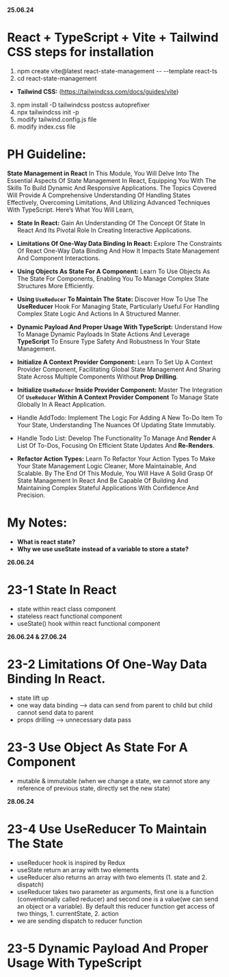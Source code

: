 **25.06.24**

# React + TypeScript + Vite + Tailwind CSS steps for installation

1. npm create vite@latest react-state-management -- --template react-ts
2. cd react-state-management

- **Tailwind CSS:** (https://tailwindcss.com/docs/guides/vite)

3. npm install -D tailwindcss postcss autoprefixer
4. npx tailwindcss init -p
5. modify tailwind.config.js file
6. modify index.css file

# PH Guideline:

**State Management in React**
In This Module, You Will Delve Into The Essential Aspects Of State Management In React, Equipping You With The Skills To Build Dynamic And Responsive Applications. The Topics Covered Will Provide A Comprehensive Understanding Of Handling States Effectively, Overcoming Limitations, And Utilizing Advanced Techniques With TypeScript. Here’s What You Will Learn,

- **State In React:**
  Gain An Understanding Of The Concept Of State In React And Its Pivotal Role In Creating Interactive Applications.

- **Limitations Of One-Way Data Binding In React:**
  Explore The Constraints Of React One-Way Data Binding And How It Impacts State Management And Component Interactions.

- **Using Objects As State For A Component:**
  Learn To Use Objects As The State For Components, Enabling You To Manage Complex State Structures More Efficiently.

- **Using `UseReducer` To Maintain The State:**
  Discover How To Use The **UseReducer** Hook For Managing State, Particularly Useful For Handling Complex State Logic And Actions In A Structured Manner.

- **Dynamic Payload And Proper Usage With TypeScript:**
  Understand How To Manage Dynamic Payloads In State Actions And Leverage **TypeScript** To Ensure Type Safety And Robustness In Your State Management.

- **Initialize A Context Provider Component:**
  Learn To Set Up A Context Provider Component, Facilitating Global State Management And Sharing State Across Multiple Components Without **Prop Drilling**.

- **Initialize `UseReducer` Inside Provider Component:**
  Master The Integration Of **`UseReducer` Within A Context Provider Component** To Manage State Globally In A React Application.

- Handle AddTodo:
  Implement The Logic For Adding A New To-Do Item To Your State, Understanding The Nuances Of Updating State Immutably.

- Handle Todo List:
  Develop The Functionality To Manage And **Render** A List Of To-Dos, Focusing On Efficient State Updates And **Re-Renders**.

- **Refactor Action Types:**
  Learn To Refactor Your Action Types To Make Your State Management Logic Cleaner, More Maintainable, And Scalable.
  By The End Of This Module, You Will Have A Solid Grasp Of State Management In React And Be Capable Of Building And Maintaining Complex Stateful Applications With Confidence And Precision.

# My Notes:

- **What is react state?**
- **Why we use useState instead of a variable to store a state?**

**26.06.24**

# 23-1 State In React

- state within react class component
- stateless react functional component
- useState() hook within react functional component

**26.06.24 & 27.06.24**

# 23-2 Limitations Of One-Way Data Binding In React.

- state lift up
- one way data binding --> data can send from parent to child but child cannot send data to parent
- props drilling --> unnecessary data pass

# 23-3 Use Object As State For A Component

- mutable & immutable (when we change a state, we cannot store any reference of previous state, directly set the new state)

**28.06.24**

# 23-4 Use UseReducer To Maintain The State

- useReducer hook is inspired by Redux
- useState return an array with two elements
- useReducer also returns an array with two elements (1. state and 2. dispatch)
- useReducer takes two parameter as arguments, first one is a function (conventionally called reducer) and second one is a value(we can send an object or a variable). By default this reducer function get access of two things, 1. currentState, 2. action
- we are sending dispatch to reducer function

# 23-5 Dynamic Payload And Proper Usage With TypeScript
